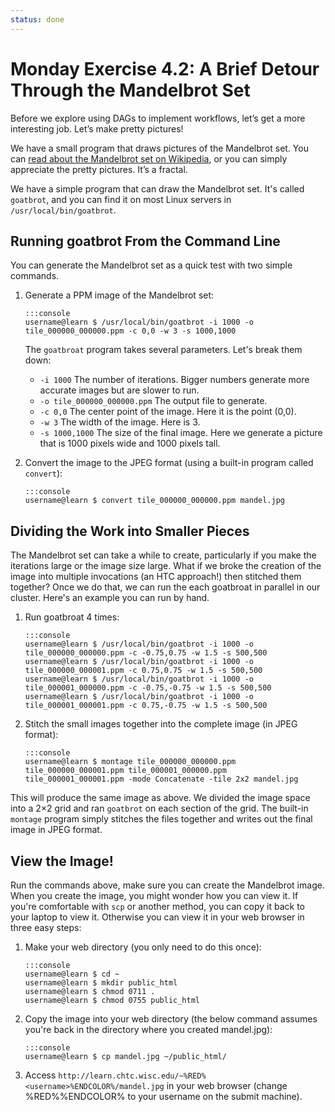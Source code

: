 ```yaml
---
status: done
---
```


<style type="text/css"> pre em { font-style: normal; background-color: yellow; } pre strong { font-style: normal; font-weight: bold; color: \#008; } </style>

Monday Exercise 4.2: A Brief Detour Through the Mandelbrot Set
==============================================================

Before we explore using DAGs to implement workflows, let’s get a more interesting job. Let’s make pretty pictures!

We have a small program that draws pictures of the Mandelbrot set. You can [read about the Mandelbrot set on Wikipedia](https://en.wikipedia.org/wiki/Mandelbrot_set), or you can simply appreciate the pretty pictures. It’s a fractal.

We have a simple program that can draw the Mandelbrot set. It's called `goatbrot`, and you can find it on most Linux servers in `/usr/local/bin/goatbrot`.

Running goatbrot From the Command Line
--------------------------------------

You can generate the Mandelbrot set as a quick test with two simple commands.

1.  Generate a PPM image of the Mandelbrot set:

        :::console
        username@learn $ /usr/local/bin/goatbrot -i 1000 -o tile_000000_000000.ppm -c 0,0 -w 3 -s 1000,1000

    The `goatbroat` program takes several parameters. Let's break them down:

    -   `-i 1000` The number of iterations. Bigger numbers generate more accurate images but are slower to run.
    -   `-o tile_000000_000000.ppm` The output file to generate.
    -   `-c 0,0` The center point of the image. Here it is the point (0,0).
    -   `-w 3` The width of the image. Here is 3.
    -   `-s 1000,1000` The size of the final image. Here we generate a picture that is 1000 pixels wide and 1000 pixels tall.

1.  Convert the image to the JPEG format (using a built-in program called `convert`):

        :::console
        username@learn $ convert tile_000000_000000.ppm mandel.jpg

Dividing the Work into Smaller Pieces
-------------------------------------

The Mandelbrot set can take a while to create, particularly if you make the iterations large or the image size large. What if we broke the creation of the image into multiple invocations (an HTC approach!) then stitched them together? Once we do that, we can run the each goatbroat in parallel in our cluster. Here's an example you can run by hand.

1.  Run goatbroat 4 times:

        :::console
        username@learn $ /usr/local/bin/goatbrot -i 1000 -o tile_000000_000000.ppm -c -0.75,0.75 -w 1.5 -s 500,500
        username@learn $ /usr/local/bin/goatbrot -i 1000 -o tile_000000_000001.ppm -c 0.75,0.75 -w 1.5 -s 500,500 
        username@learn $ /usr/local/bin/goatbrot -i 1000 -o tile_000001_000000.ppm -c -0.75,-0.75 -w 1.5 -s 500,500 
        username@learn $ /usr/local/bin/goatbrot -i 1000 -o tile_000001_000001.ppm -c 0.75,-0.75 -w 1.5 -s 500,500

1.  Stitch the small images together into the complete image (in JPEG format):

        :::console
        username@learn $ montage tile_000000_000000.ppm tile_000000_000001.ppm tile_000001_000000.ppm tile_000001_000001.ppm -mode Concatenate -tile 2x2 mandel.jpg

This will produce the same image as above. We divided the image space into a 2×2 grid and ran `goatbrot` on each section of the grid. The built-in `montage` program simply stitches the files together and writes out the final image in JPEG format.

View the Image!
---------------

Run the commands above, make sure you can create the Mandelbrot image. 
When you create the image, you might wonder how you can view it. 
If you're comfortable with `scp` or another method, you can copy it back to your laptop to view it. Otherwise you can view it in your web browser in three easy steps:

1.  Make your web directory (you only need to do this once):

        :::console
        username@learn $ cd ~
        username@learn $ mkdir public_html 
        username@learn $ chmod 0711 . 
        username@learn $ chmod 0755 public_html

1.  Copy the image into your web directory (the below command assumes you're back in the directory where you created mandel.jpg):

        :::console
        username@learn $ cp mandel.jpg ~/public_html/

1.  Access `http://learn.chtc.wisc.edu/~%RED%<username>%ENDCOLOR%/mandel.jpg` in your web browser (change %RED%<username>%ENDCOLOR% to your username on the submit machine).


